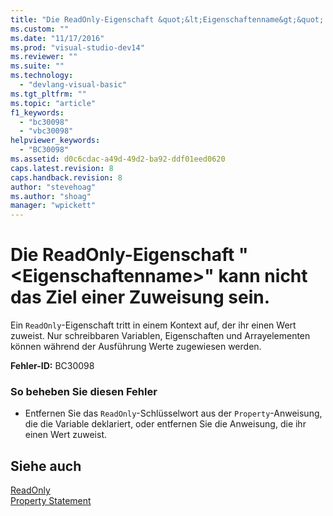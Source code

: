 ```yaml
---
title: "Die ReadOnly-Eigenschaft &quot;&lt;Eigenschaftenname&gt;&quot; kann nicht das Ziel einer Zuweisung sein. | Microsoft Docs"
ms.custom: ""
ms.date: "11/17/2016"
ms.prod: "visual-studio-dev14"
ms.reviewer: ""
ms.suite: ""
ms.technology: 
  - "devlang-visual-basic"
ms.tgt_pltfrm: ""
ms.topic: "article"
f1_keywords: 
  - "bc30098"
  - "vbc30098"
helpviewer_keywords: 
  - "BC30098"
ms.assetid: d0c6cdac-a49d-49d2-ba92-ddf01eed0620
caps.latest.revision: 8
caps.handback.revision: 8
author: "stevehoag"
ms.author: "shoag"
manager: "wpickett"
---
```

# Die ReadOnly-Eigenschaft &quot;&lt;Eigenschaftenname&gt;&quot; kann nicht das Ziel einer Zuweisung sein.
Ein `ReadOnly`\-Eigenschaft tritt in einem Kontext auf, der ihr einen Wert zuweist. Nur schreibbaren Variablen, Eigenschaften und Arrayelementen können während der Ausführung Werte zugewiesen werden.  
  
 **Fehler\-ID:** BC30098  
  
### So beheben Sie diesen Fehler  
  
-   Entfernen Sie das `ReadOnly`\-Schlüsselwort aus der `Property`\-Anweisung, die die Variable deklariert, oder entfernen Sie die Anweisung, die ihr einen Wert zuweist.  
  
## Siehe auch  
 [ReadOnly](../../visual-basic/language-reference/modifiers/readonly.md)   
 [Property Statement](../../visual-basic/language-reference/statements/property-statement.md)
